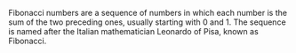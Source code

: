 Fibonacci numbers are a sequence of numbers in which each number is the sum of the two preceding ones, usually starting with 0 and 1. 
The sequence is named after the Italian mathematician Leonardo of Pisa, known as Fibonacci. 
